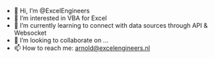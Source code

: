 - 👋 Hi, I’m @ExcelEngineers
- 👀 I’m interested in VBA for Excel
- 🌱 I’m currently learning to connect with data sources through API & Websocket
- 💞️ I’m looking to collaborate on ...
- 📫 How to reach me: arnold@excelengineers.nl

<!---
ExcelEngineers/ExcelEngineers is a ✨ special ✨ repository because its `README.md` (this file) appears on your GitHub profile.
You can click the Preview link to take a look at your changes.
--->
